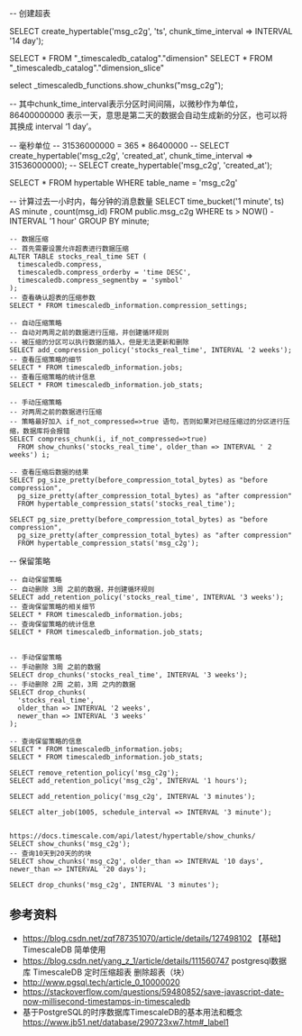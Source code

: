 
-- 创建超表

SELECT create_hypertable('msg_c2g', 'ts', chunk_time_interval => INTERVAL '14 day');

SELECT * FROM "_timescaledb_catalog"."dimension"
SELECT * FROM "_timescaledb_catalog"."dimension_slice"

select _timescaledb_functions.show_chunks("msg_c2g");

-- 其中chunk_time_interval表示分区时间间隔，以微秒作为单位， 86400000000 表示一天，意思是第二天的数据会自动生成新的分区，也可以将其换成 interval ‘1 day’。


-- 毫秒单位
-- 31536000000 = 365 * 86400000
-- SELECT create_hypertable('msg_c2g', 'created_at', chunk_time_interval => 31536000000);
-- SELECT create_hypertable('msg_c2g', 'created_at');



SELECT * FROM hypertable WHERE table_name = 'msg_c2g'

-- 计算过去一小时内，每分钟的消息数量
SELECT time_bucket('1 minute', ts) AS minute
, count(msg_id)
FROM public.msg_c2g
WHERE ts > NOW() - INTERVAL '1 hour'
GROUP BY minute;


```
-- 数据压缩
-- 首先需要设置允许超表进行数据压缩
ALTER TABLE stocks_real_time SET (
  timescaledb.compress,
  timescaledb.compress_orderby = 'time DESC',
  timescaledb.compress_segmentby = 'symbol'
);
-- 查看确认超表的压缩参数
SELECT * FROM timescaledb_information.compression_settings;

-- 自动压缩策略
-- 自动对两周之前的数据进行压缩，并创建循环规则
-- 被压缩的分区可以执行数据的插入，但是无法更新和删除
SELECT add_compression_policy('stocks_real_time', INTERVAL '2 weeks');
-- 查看压缩策略的细节
SELECT * FROM timescaledb_information.jobs;
-- 查看压缩策略的统计信息
SELECT * FROM timescaledb_information.job_stats;

-- 手动压缩策略
-- 对两周之前的数据进行压缩
-- 策略最好加入 if_not_compressed=>true 语句，否则如果对已经压缩过的分区进行压缩，数据库将会报错
SELECT compress_chunk(i, if_not_compressed=>true)
  FROM show_chunks('stocks_real_time', older_than => INTERVAL ' 2 weeks') i;

-- 查看压缩后数据的结果
SELECT pg_size_pretty(before_compression_total_bytes) as "before compression",
  pg_size_pretty(after_compression_total_bytes) as "after compression"
  FROM hypertable_compression_stats('stocks_real_time');

SELECT pg_size_pretty(before_compression_total_bytes) as "before compression",
  pg_size_pretty(after_compression_total_bytes) as "after compression"
  FROM hypertable_compression_stats('msg_c2g');

```


-- 保留策略
```
-- 自动保留策略
-- 自动删除 3周 之前的数据，并创建循环规则
SELECT add_retention_policy('stocks_real_time', INTERVAL '3 weeks');
-- 查询保留策略的相关细节
SELECT * FROM timescaledb_information.jobs;
-- 查询保留策略的统计信息
SELECT * FROM timescaledb_information.job_stats;


-- 手动保留策略
-- 手动删除 3周 之前的数据
SELECT drop_chunks('stocks_real_time', INTERVAL '3 weeks');
-- 手动删除 2周 之前，3周 之内的数据
SELECT drop_chunks(
  'stocks_real_time',
  older_than => INTERVAL '2 weeks',
  newer_than => INTERVAL '3 weeks'
);

-- 查询保留策略的信息
SELECT * FROM timescaledb_information.jobs;
SELECT * FROM timescaledb_information.job_stats;

SELECT remove_retention_policy('msg_c2g');
SELECT add_retention_policy('msg_c2g', INTERVAL '1 hours');

SELECT add_retention_policy('msg_c2g', INTERVAL '3 minutes');

SELECT alter_job(1005, schedule_interval => INTERVAL '3 minute');


https://docs.timescale.com/api/latest/hypertable/show_chunks/
SELECT show_chunks('msg_c2g');
-- 查询10天到20天的的块
SELECT show_chunks('msg_c2g', older_than => INTERVAL '10 days', newer_than => INTERVAL '20 days');

SELECT drop_chunks('msg_c2g', INTERVAL '3 minutes');
```

##  参考资料
* https://blog.csdn.net/zqf787351070/article/details/127498102  【基础】TimescaleDB 简单使用
* https://blog.csdn.net/yang_z_1/article/details/111560747 postgresql数据库 TimescaleDB 定时压缩超表 删除超表（块）
* http://www.pgsql.tech/article_0_10000020
* https://stackoverflow.com/questions/59480852/save-javascript-date-now-millisecond-timestamps-in-timescaledb
* 基于PostgreSQL的时序数据库TimescaleDB的基本用法和概念 https://www.jb51.net/database/290723xw7.htm#_label1
